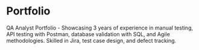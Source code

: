 # Portfolio
QA Analyst Portfolio - Showcasing 3 years of experience in manual testing, API testing with Postman, database validation with SQL, and Agile methodologies. Skilled in Jira, test case design, and defect tracking.
